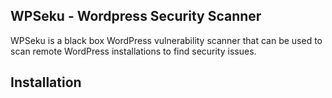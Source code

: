 ## WPSeku - Wordpress Security Scanner 
WPSeku is a black box WordPress vulnerability scanner that can be used to scan remote WordPress installations to find security issues.

## Installation
